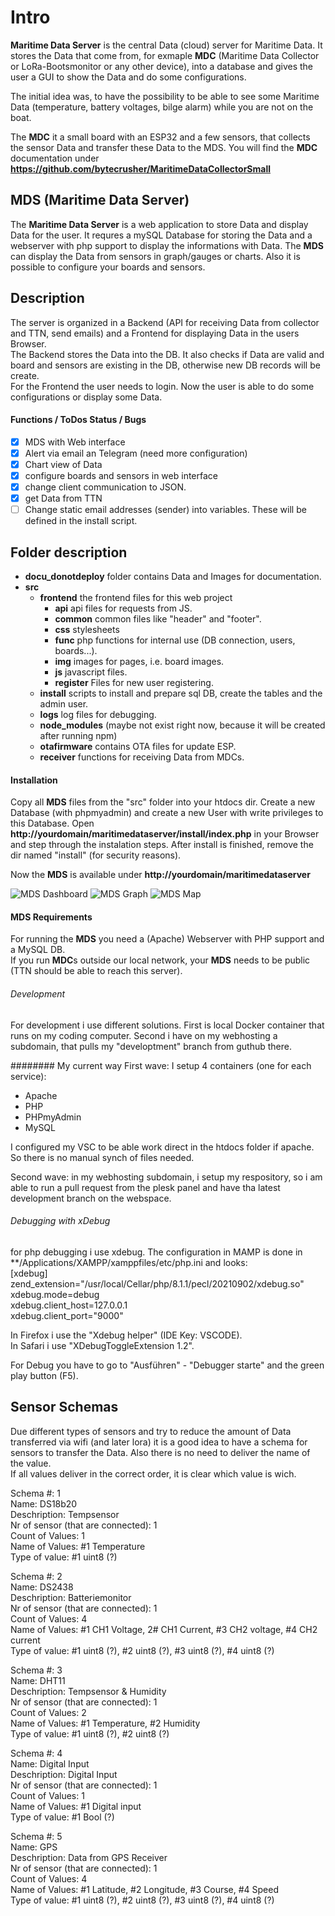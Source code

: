 # Intro
**Maritime Data Server** is the central Data (cloud) server for Maritime Data. 
It stores the Data that come from, for exmaple **MDC** (Maritime Data Collector or LoRa-Bootsmonitor or any other device), into a database and gives the user a GUI to show the Data and do some configurations.

The initial idea was, to have the possibility to be able to see some Maritime Data (temperature, battery voltages, bilge alarm) while you are not on the boat.  

The **MDC** it a small board with an ESP32 and a few sensors, that collects the sensor Data and transfer these Data to the MDS.
You will find the **MDC** documentation under **https://github.com/bytecrusher/MaritimeDataCollectorSmall**

## **MDS** (Maritime Data Server)

The **Maritime Data Server** is a web application to store Data and display Data for the user.
It requres a mySQL Database for storing the Data and a webserver with php support to display the informations with Data.
The **MDS** can display the Data from sensors in graph/gauges or charts.
Also it is possible to configure your boards and sensors.

## Description
The server is organized in a Backend (API for receiving Data from collector and TTN, send emails) and a Frontend for displaying Data in the users Browser.  
The Backend stores the Data into the DB. It also checks if Data are valid and board and sensors are existing in the DB, otherwise new DB records will be create.  
For the Frontend the user needs to login. Now the user is able to do some configurations or display some Data.

#### Functions / ToDos Status / Bugs
- [x] MDS with Web interface
- [x] Alert via email an Telegram (need more configuration)
- [x] Chart view of Data
- [x] configure boards and sensors in web interface
- [x] change client communication to JSON.
- [x] get Data from TTN
- [ ] Change static email addresses (sender) into variables. These will be defined in the install script.

## Folder description

- **docu_donotdeploy** folder contains Data and Images for documentation.
- **src**
     - **frontend** the frontend files for this web project
          - **api** api files for requests from JS.
          - **common** common files like "header" and "footer".
          - **css** stylesheets
          - **func** php functions for internal use (DB connection, users, boards...).
          - **img** images for pages, i.e. board images.
          - **js** javascript files.
          - **register** Files for new user registering.
     - **install** scripts to install and prepare sql DB, create the tables and the admin user.
     - **logs** log files for debugging.
     - **node_modules** (maybe not exist right now, because it will be created after running npm)
     - **otafirmware** contains OTA files for update ESP.
     - **receiver** functions for receiving Data from MDCs.


#### Installation
Copy all **MDS** files from the "src" folder into your htdocs dir.
Create a new Database (with phpmyadmin) and create a new User with write privileges to this Database.
Open **http://yourdomain/maritimedataserver/install/index.php** in your Browser and step through the instalation steps.
After install is finished, remove the dir named "install" (for security reasons).

Now the **MDS** is available under **http://yourdomain/maritimedataserver**

![MDS Dashboard](docu_donotdeploy/images/MDS_Dashboard.png)
![MDS Graph](docu_donotdeploy/images/MDS_Graph.png)
![MDS Map](docu_donotdeploy/images/MDS_Map.png)

#### MDS Requirements
For running the **MDS** you need a (Apache) Webserver with PHP support and a MySQL DB.  
If you run **MDC**s outside our local network, your **MDS** needs to be public (TTN should be able to reach this server).

###### Development
For development i use different solutions.
First is local Docker container that runs on my coding computer.
Second i have on my webhosting a subdomain, that pulls my "developtment" branch from guthub there.

######## My current way
First wave:
I setup 4 containers (one for each service):
- Apache
- PHP
- PHPmyAdmin
- MySQL

I configured my VSC to be able work direct in the htdocs folder if apache.
So there is no manual synch of files needed.

Second wave:
in my webhosting subdomain, i setup my respository, so i am able to run a pull request from the plesk panel and have tha latest development branch on the webspace.

###### Debugging with xDebug
for php debugging i use xdebug.
The configuration in MAMP is done in **/Applications/XAMPP/xamppfiles/etc/php.ini and looks:  
[xdebug]  
zend_extension="/usr/local/Cellar/php/8.1.1/pecl/20210902/xdebug.so"  
xdebug.mode=debug  
xdebug.client_host=127.0.0.1  
xdebug.client_port="9000"  

In Firefox i use the "Xdebug helper" (IDE Key: VSCODE).  
In Safari i use "XDebugToggleExtension 1.2".

For Debug you have to go to "Ausführen" - "Debugger starte" and the green play button (F5).

## Sensor Schemas
Due different types of sensors and try to reduce the amount of Data transferred via wifi (and later lora) it is a good idea to have a schema for sensors to transfer the Data.
Also there is no need to deliver the name of the value.  
If all values deliver in the correct order, it is clear which value is wich.

Schema #: 1  
Name: DS18b20  
Deschription: Tempsensor  
Nr of sensor (that are connected): 1  
Count of Values: 1  
Name of Values: #1 Temperature  
Type of value: #1 uint8 (?)  

Schema #: 2  
Name: DS2438  
Deschription: Batteriemonitor  
Nr of sensor (that are connected): 1  
Count of Values: 4  
Name of Values: #1 CH1 Voltage, 2# CH1 Current, #3 CH2 voltage, #4 CH2 current  
Type of value: #1 uint8 (?), #2 uint8 (?), #3 uint8 (?), #4 uint8 (?)  

Schema #: 3  
Name: DHT11  
Deschription: Tempsensor & Humidity  
Nr of sensor (that are connected): 1  
Count of Values: 2  
Name of Values: #1 Temperature, #2 Humidity  
Type of value: #1 uint8 (?), #2 uint8 (?)  

Schema #: 4  
Name: Digital Input  
Deschription: Digital Input  
Nr of sensor (that are connected): 1  
Count of Values: 1  
Name of Values: #1 Digital input  
Type of value: #1 Bool (?)  

Schema #: 5  
Name: GPS  
Deschription: Data from GPS Receiver  
Nr of sensor (that are connected): 1  
Count of Values: 4  
Name of Values: #1 Latitude, #2 Longitude, #3 Course, #4 Speed  
Type of value: #1 uint8 (?), #2 uint8 (?), #3 uint8 (?), #4 uint8 (?)  
